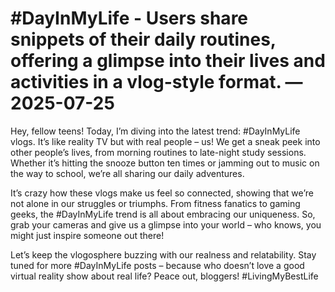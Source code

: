 # #DayInMyLife - Users share snippets of their daily routines, offering a glimpse into their lives and activities in a vlog-style format. — 2025-07-25

Hey, fellow teens! Today, I’m diving into the latest trend: #DayInMyLife vlogs. It’s like reality TV but with real people – us! We get a sneak peek into other people’s lives, from morning routines to late-night study sessions. Whether it’s hitting the snooze button ten times or jamming out to music on the way to school, we’re all sharing our daily adventures.

It’s crazy how these vlogs make us feel so connected, showing that we’re not alone in our struggles or triumphs. From fitness fanatics to gaming geeks, the #DayInMyLife trend is all about embracing our uniqueness. So, grab your cameras and give us a glimpse into your world – who knows, you might just inspire someone out there!

Let’s keep the vlogosphere buzzing with our realness and relatability. Stay tuned for more #DayInMyLife posts – because who doesn’t love a good virtual reality show about real life? Peace out, bloggers! #LivingMyBestLife